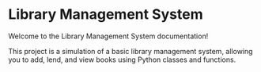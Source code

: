 # Library Management System

Welcome to the Library Management System documentation!

This project is a simulation of a basic library management system, allowing you to add, lend, and view books using Python classes and functions.
